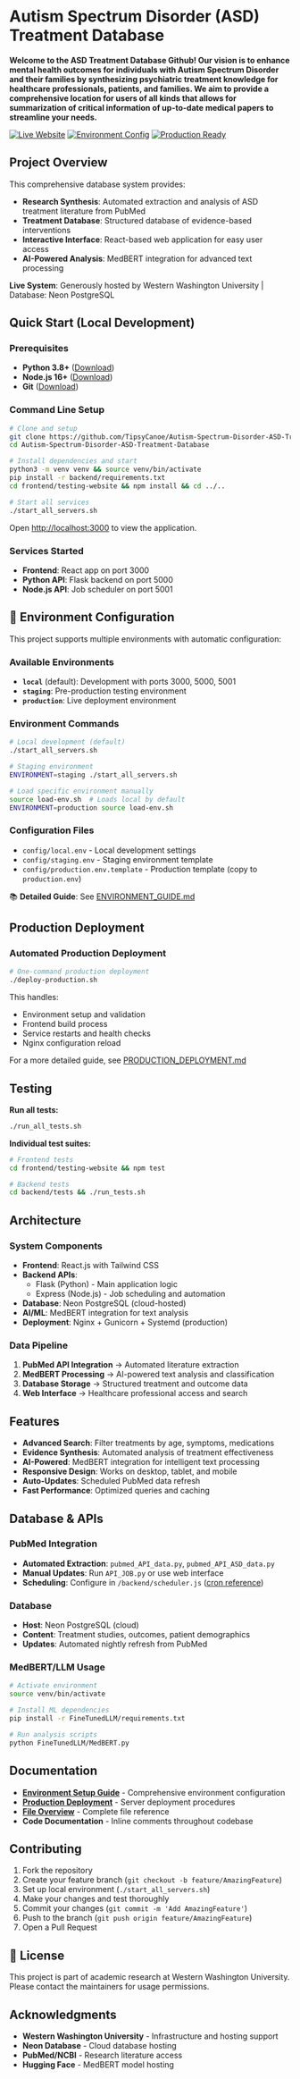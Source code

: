 # Autism Spectrum Disorder (ASD) Treatment Database

**Welcome to the ASD Treatment Database Github! Our vision is to enhance mental health outcomes for individuals with Autism Spectrum Disorder and their families by synthesizing psychiatric treatment knowledge for healthcare professionals, patients, and families. We aim to provide a comprehensive location for users of all kinds that allows for summarization of critical information of up-to-date medical papers to streamline your needs.**

[![Live Website](https://img.shields.io/badge/Live-Website-blue?style=for-the-badge)](https://star.cs.wwu.edu)
[![Environment Config](https://img.shields.io/badge/Multi-Environment-green?style=for-the-badge)](#environment-configuration)
[![Production Ready](https://img.shields.io/badge/Production-Ready-success?style=for-the-badge)](#production-deployment)

## **Project Overview**

This comprehensive database system provides:

- **Research Synthesis**: Automated extraction and analysis of ASD treatment literature from PubMed
- **Treatment Database**: Structured database of evidence-based interventions
- **Interactive Interface**: React-based web application for easy user access
- **AI-Powered Analysis**: MedBERT integration for advanced text processing

**Live System**: Generously hosted by Western Washington University | Database: Neon PostgreSQL

## **Quick Start (Local Development)**

### Prerequisites

- **Python 3.8+** ([Download](https://www.python.org/downloads/))
- **Node.js 16+** ([Download](https://nodejs.org/))
- **Git** ([Download](https://git-scm.com/))

### Command Line Setup

```bash
# Clone and setup
git clone https://github.com/TipsyCanoe/Autism-Spectrum-Disorder-ASD-Treatment-Database.git
cd Autism-Spectrum-Disorder-ASD-Treatment-Database

# Install dependencies and start
python3 -m venv venv && source venv/bin/activate
pip install -r backend/requirements.txt
cd frontend/testing-website && npm install && cd ../..

# Start all services
./start_all_servers.sh
```

Open [http://localhost:3000](http://localhost:3000) to view the application.

### Services Started

- **Frontend**: React app on port 3000
- **Python API**: Flask backend on port 5000
- **Node.js API**: Job scheduler on port 5001

## 🔧 **Environment Configuration**

This project supports multiple environments with automatic configuration:

### Available Environments

- **`local`** (default): Development with ports 3000, 5000, 5001
- **`staging`**: Pre-production testing environment
- **`production`**: Live deployment environment

### Environment Commands

```bash
# Local development (default)
./start_all_servers.sh

# Staging environment
ENVIRONMENT=staging ./start_all_servers.sh

# Load specific environment manually
source load-env.sh  # Loads local by default
ENVIRONMENT=production source load-env.sh
```

### Configuration Files

- `config/local.env` - Local development settings
- `config/staging.env` - Staging environment template
- `config/production.env.template` - Production template (copy to `production.env`)

📚 **Detailed Guide**: See [ENVIRONMENT_GUIDE.md](ENVIRONMENT_GUIDE.md)

## **Production Deployment**

### Automated Production Deployment

```bash
# One-command production deployment
./deploy-production.sh
```

This handles:

- Environment setup and validation
- Frontend build process
- Service restarts and health checks
- Nginx configuration reload

For a more detailed guide, see [PRODUCTION_DEPLOYMENT.md](PRODUCTION_DEPLOYMENT.md)

## **Testing**

**Run all tests:**

```bash
./run_all_tests.sh
```

**Individual test suites:**

```bash
# Frontend tests
cd frontend/testing-website && npm test

# Backend tests  
cd backend/tests && ./run_tests.sh
```

## **Architecture**

### System Components

- **Frontend**: React.js with Tailwind CSS
- **Backend APIs**:
  - Flask (Python) - Main application logic
  - Express (Node.js) - Job scheduling and automation
- **Database**: Neon PostgreSQL (cloud-hosted)
- **AI/ML**: MedBERT integration for text analysis
- **Deployment**: Nginx + Gunicorn + Systemd (production)

### Data Pipeline

1. **PubMed API Integration** → Automated literature extraction
2. **MedBERT Processing** → AI-powered text analysis and classification
3. **Database Storage** → Structured treatment and outcome data
4. **Web Interface** → Healthcare professional access and search

## **Features**

- **Advanced Search**: Filter treatments by age, symptoms, medications
- **Evidence Synthesis**: Automated analysis of treatment effectiveness
- **AI-Powered**: MedBERT integration for intelligent text processing
- **Responsive Design**: Works on desktop, tablet, and mobile
- **Auto-Updates**: Scheduled PubMed data refresh
- **Fast Performance**: Optimized queries and caching

## **Database & APIs**

### PubMed Integration

- **Automated Extraction**: `pubmed_API_data.py`, `pubmed_API_ASD_data.py`
- **Manual Updates**: Run `API_JOB.py` or use web interface
- **Scheduling**: Configure in `/backend/scheduler.js` ([cron reference](https://crontab.guru))

### Database

- **Host**: Neon PostgreSQL (cloud)
- **Content**: Treatment studies, outcomes, patient demographics
- **Updates**: Automated nightly refresh from PubMed

### MedBERT/LLM Usage

```bash
# Activate environment
source venv/bin/activate

# Install ML dependencies
pip install -r FineTunedLLM/requirements.txt

# Run analysis scripts
python FineTunedLLM/MedBERT.py
```

## **Documentation**

- **[Environment Setup Guide](ENVIRONMENT_GUIDE.md)** - Comprehensive environment configuration
- **[Production Deployment](PRODUCTION_DEPLOYMENT.md)** - Server deployment procedures
- **[File Overview](ENVIRONMENT_FILES_OVERVIEW.md)** - Complete file reference
- **Code Documentation** - Inline comments throughout codebase

## **Contributing**

1. Fork the repository
2. Create your feature branch (`git checkout -b feature/AmazingFeature`)
3. Set up local environment (`./start_all_servers.sh`)
4. Make your changes and test thoroughly
5. Commit your changes (`git commit -m 'Add AmazingFeature'`)
6. Push to the branch (`git push origin feature/AmazingFeature`)
7. Open a Pull Request

## 📄 **License**

This project is part of academic research at Western Washington University. Please contact the maintainers for usage permissions.

## **Acknowledgments**

- **Western Washington University** - Infrastructure and hosting support
- **Neon Database** - Cloud database hosting
- **PubMed/NCBI** - Research literature access
- **Hugging Face** - MedBERT model hosting
